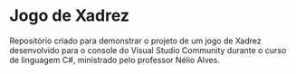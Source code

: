 # Jogo de Xadrez
Repositório criado para demonstrar o projeto de um jogo de Xadrez desenvolvido para o console do Visual Studio Community durante o curso de linguagem C#, ministrado pelo professor Nélio Alves.